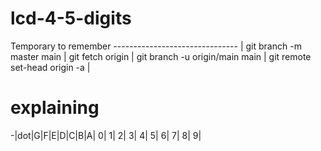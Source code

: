 # lcd-4-5-digits

Temporary to remember
------------------------------- |
git branch -m master main |
git fetch origin |
git branch -u origin/main main |
git remote set-head origin -a |

# explaining


-|dot|G|F|E|D|C|B|A|
0|
1|
2|
3|
4|
5|
6|
7|
8|
9|
